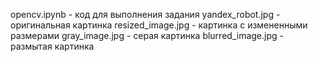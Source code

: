 opencv.ipynb - код для выполнения задания
yandex_robot.jpg - оригинальная картинка
resized_image.jpg - картинка с измененными размерами
gray_image.jpg - серая картинка
blurred_image.jpg - размытая картинка
